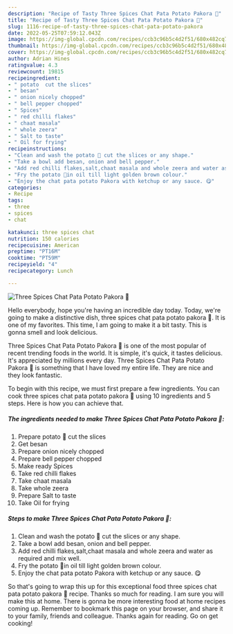 ```yaml
---
description: "Recipe of Tasty Three Spices Chat Pata Potato Pakora 🥔"
title: "Recipe of Tasty Three Spices Chat Pata Potato Pakora 🥔"
slug: 1116-recipe-of-tasty-three-spices-chat-pata-potato-pakora
date: 2022-05-25T07:59:12.043Z
image: https://img-global.cpcdn.com/recipes/ccb3c96b5c4d2f51/680x482cq70/three-spices-chat-pata-potato-pakora-recipe-main-photo.jpg
thumbnail: https://img-global.cpcdn.com/recipes/ccb3c96b5c4d2f51/680x482cq70/three-spices-chat-pata-potato-pakora-recipe-main-photo.jpg
cover: https://img-global.cpcdn.com/recipes/ccb3c96b5c4d2f51/680x482cq70/three-spices-chat-pata-potato-pakora-recipe-main-photo.jpg
author: Adrian Hines
ratingvalue: 4.3
reviewcount: 19815
recipeingredient:
- " potato  cut the slices"
- " besan"
- " onion nicely chopped"
- " bell pepper chopped"
- " Spices"
- " red chilli flakes"
- " chaat masala"
- " whole zeera"
- " Salt to taste"
- " Oil for frying"
recipeinstructions:
- "Clean and wash the potato 🥔 cut the slices or any shape."
- "Take a bowl add besan, onion and bell pepper."
- "Add red chilli flakes,salt,chaat masala and whole zeera and water as required and mix well."
- "Fry the potato 🥔in oil till light golden brown colour."
- "Enjoy the chat pata potato Pakora with ketchup or any sauce. 😋"
categories:
- Recipe
tags:
- three
- spices
- chat

katakunci: three spices chat 
nutrition: 150 calories
recipecuisine: American
preptime: "PT16M"
cooktime: "PT59M"
recipeyield: "4"
recipecategory: Lunch

---
```



![Three Spices Chat Pata Potato Pakora 🥔](https://img-global.cpcdn.com/recipes/ccb3c96b5c4d2f51/680x482cq70/three-spices-chat-pata-potato-pakora-recipe-main-photo.jpg)

Hello everybody, hope you're having an incredible day today. Today, we're going to make a distinctive dish, three spices chat pata potato pakora 🥔. It is one of my favorites. This time, I am going to make it a bit tasty. This is gonna smell and look delicious.

Three Spices Chat Pata Potato Pakora 🥔 is one of the most popular of recent trending foods in the world. It is simple, it's quick, it tastes delicious. It's appreciated by millions every day. Three Spices Chat Pata Potato Pakora 🥔 is something that I have loved my entire life. They are nice and they look fantastic.




To begin with this recipe, we must first prepare a few ingredients. You can cook three spices chat pata potato pakora 🥔 using 10 ingredients and 5 steps. Here is how you can achieve that.

<!--inarticleads1-->

##### The ingredients needed to make Three Spices Chat Pata Potato Pakora 🥔:

1. Prepare  potato 🥔 cut the slices
1. Get  besan
1. Prepare  onion nicely chopped
1. Prepare  bell pepper chopped
1. Make ready  Spices
1. Take  red chilli flakes
1. Take  chaat masala
1. Take  whole zeera
1. Prepare  Salt to taste
1. Take  Oil for frying




<!--inarticleads2-->

##### Steps to make Three Spices Chat Pata Potato Pakora 🥔:

1. Clean and wash the potato 🥔 cut the slices or any shape.
1. Take a bowl add besan, onion and bell pepper.
1. Add red chilli flakes,salt,chaat masala and whole zeera and water as required and mix well.
1. Fry the potato 🥔in oil till light golden brown colour.
1. Enjoy the chat pata potato Pakora with ketchup or any sauce. 😋




So that's going to wrap this up for this exceptional food three spices chat pata potato pakora 🥔 recipe. Thanks so much for reading. I am sure you will make this at home. There is gonna be more interesting food at home recipes coming up. Remember to bookmark this page on your browser, and share it to your family, friends and colleague. Thanks again for reading. Go on get cooking!
